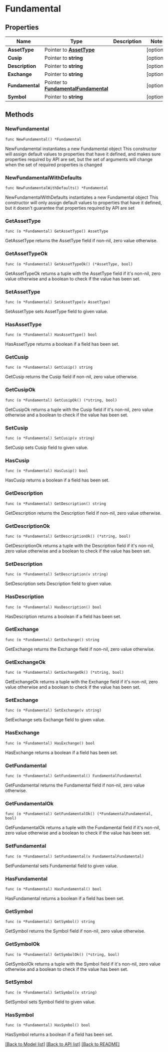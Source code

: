 # Fundamental

## Properties

Name | Type | Description | Notes
------------ | ------------- | ------------- | -------------
**AssetType** | Pointer to [**AssetType**](AssetType.md) |  | [optional] 
**Cusip** | Pointer to **string** |  | [optional] 
**Description** | Pointer to **string** |  | [optional] 
**Exchange** | Pointer to **string** |  | [optional] 
**Fundamental** | Pointer to [**FundamentalFundamental**](FundamentalFundamental.md) |  | [optional] 
**Symbol** | Pointer to **string** |  | [optional] 

## Methods

### NewFundamental

`func NewFundamental() *Fundamental`

NewFundamental instantiates a new Fundamental object
This constructor will assign default values to properties that have it defined,
and makes sure properties required by API are set, but the set of arguments
will change when the set of required properties is changed

### NewFundamentalWithDefaults

`func NewFundamentalWithDefaults() *Fundamental`

NewFundamentalWithDefaults instantiates a new Fundamental object
This constructor will only assign default values to properties that have it defined,
but it doesn't guarantee that properties required by API are set

### GetAssetType

`func (o *Fundamental) GetAssetType() AssetType`

GetAssetType returns the AssetType field if non-nil, zero value otherwise.

### GetAssetTypeOk

`func (o *Fundamental) GetAssetTypeOk() (*AssetType, bool)`

GetAssetTypeOk returns a tuple with the AssetType field if it's non-nil, zero value otherwise
and a boolean to check if the value has been set.

### SetAssetType

`func (o *Fundamental) SetAssetType(v AssetType)`

SetAssetType sets AssetType field to given value.

### HasAssetType

`func (o *Fundamental) HasAssetType() bool`

HasAssetType returns a boolean if a field has been set.

### GetCusip

`func (o *Fundamental) GetCusip() string`

GetCusip returns the Cusip field if non-nil, zero value otherwise.

### GetCusipOk

`func (o *Fundamental) GetCusipOk() (*string, bool)`

GetCusipOk returns a tuple with the Cusip field if it's non-nil, zero value otherwise
and a boolean to check if the value has been set.

### SetCusip

`func (o *Fundamental) SetCusip(v string)`

SetCusip sets Cusip field to given value.

### HasCusip

`func (o *Fundamental) HasCusip() bool`

HasCusip returns a boolean if a field has been set.

### GetDescription

`func (o *Fundamental) GetDescription() string`

GetDescription returns the Description field if non-nil, zero value otherwise.

### GetDescriptionOk

`func (o *Fundamental) GetDescriptionOk() (*string, bool)`

GetDescriptionOk returns a tuple with the Description field if it's non-nil, zero value otherwise
and a boolean to check if the value has been set.

### SetDescription

`func (o *Fundamental) SetDescription(v string)`

SetDescription sets Description field to given value.

### HasDescription

`func (o *Fundamental) HasDescription() bool`

HasDescription returns a boolean if a field has been set.

### GetExchange

`func (o *Fundamental) GetExchange() string`

GetExchange returns the Exchange field if non-nil, zero value otherwise.

### GetExchangeOk

`func (o *Fundamental) GetExchangeOk() (*string, bool)`

GetExchangeOk returns a tuple with the Exchange field if it's non-nil, zero value otherwise
and a boolean to check if the value has been set.

### SetExchange

`func (o *Fundamental) SetExchange(v string)`

SetExchange sets Exchange field to given value.

### HasExchange

`func (o *Fundamental) HasExchange() bool`

HasExchange returns a boolean if a field has been set.

### GetFundamental

`func (o *Fundamental) GetFundamental() FundamentalFundamental`

GetFundamental returns the Fundamental field if non-nil, zero value otherwise.

### GetFundamentalOk

`func (o *Fundamental) GetFundamentalOk() (*FundamentalFundamental, bool)`

GetFundamentalOk returns a tuple with the Fundamental field if it's non-nil, zero value otherwise
and a boolean to check if the value has been set.

### SetFundamental

`func (o *Fundamental) SetFundamental(v FundamentalFundamental)`

SetFundamental sets Fundamental field to given value.

### HasFundamental

`func (o *Fundamental) HasFundamental() bool`

HasFundamental returns a boolean if a field has been set.

### GetSymbol

`func (o *Fundamental) GetSymbol() string`

GetSymbol returns the Symbol field if non-nil, zero value otherwise.

### GetSymbolOk

`func (o *Fundamental) GetSymbolOk() (*string, bool)`

GetSymbolOk returns a tuple with the Symbol field if it's non-nil, zero value otherwise
and a boolean to check if the value has been set.

### SetSymbol

`func (o *Fundamental) SetSymbol(v string)`

SetSymbol sets Symbol field to given value.

### HasSymbol

`func (o *Fundamental) HasSymbol() bool`

HasSymbol returns a boolean if a field has been set.


[[Back to Model list]](../README.md#documentation-for-models) [[Back to API list]](../README.md#documentation-for-api-endpoints) [[Back to README]](../README.md)


